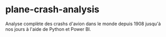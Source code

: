 # plane-crash-analysis
Analyse complète des crashs d'avion dans le monde depuis 1908 jusqu'à nos jours à l'aide de Python et Power BI.
